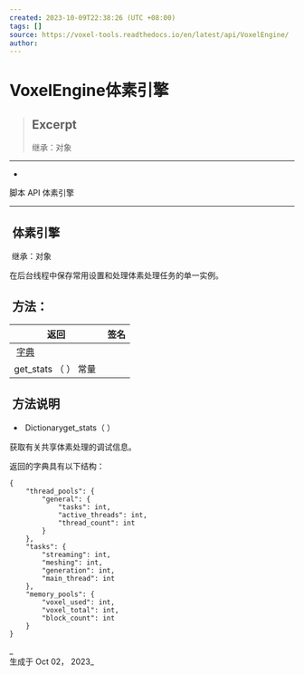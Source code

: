 ```yaml
---
created: 2023-10-09T22:38:26 (UTC +08:00)
tags: []
source: https://voxel-tools.readthedocs.io/en/latest/api/VoxelEngine/
author: 
---
```


# VoxelEngine体素引擎

> ## Excerpt
> 继承：对象

---
-   [](https://voxel-tools.readthedocs.io/en/latest/)
  
脚本 API 体素引擎

___

##  体素引擎

 继承：对象

  
在后台线程中保存常用设置和处理体素处理任务的单一实例。

##  方法：

|  返回 |  签名 |
| --- | --- |
|  [字典](https://docs.godotengine.org/en/stable/classes/class_dictionary.html) |   
get\_stats （ ） 常量 |

##  方法说明

-    Dictionaryget\_stats（ ）

  
获取有关共享体素处理的调试信息。

  
返回的字典具有以下结构：

```
{
    "thread_pools": {
        "general": {
            "tasks": int,
            "active_threads": int,
            "thread_count": int
        }
    },
    "tasks": {
        "streaming": int,
        "meshing": int,
        "generation": int,
        "main_thread": int
    },
    "memory_pools": {
        "voxel_used": int,
        "voxel_total": int,
        "block_count": int
    }
}
```

_  
生成于 Oct 02， 2023_
